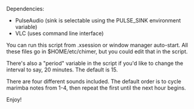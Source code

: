 Dependencies:

* PulseAudio (sink is selectable using the PULSE_SINK environment variable)
* VLC (uses command line interface)

You can run this script from .xsession or window manager auto-start. All these files
  go in $HOME/etc/chimer, but you could edit that in the script.

There's also a "period" variable in the script if you'd like to change the interval
  to say, 20 minutes. The default is 15.

There are four different sounds included. The default order is to cycle marimba notes
  from 1-4, then repeat the first until the next hour begins.

Enjoy!
